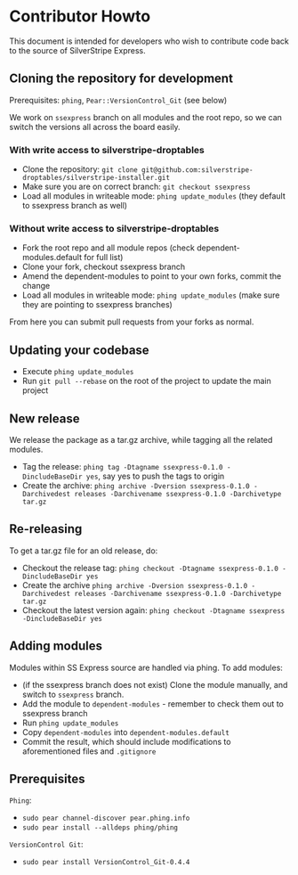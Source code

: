 # Contributor Howto

This document is intended for developers who wish to contribute code back to the source of SilverStripe Express.

## Cloning the repository for development

Prerequisites: `phing`, `Pear::VersionControl_Git` (see below)

We work on `ssexpress` branch on all modules and the root repo, so we can switch the versions all across the board easily.

### With write access to silverstripe-droptables

* Clone the repository: `git clone git@github.com:silverstripe-droptables/silverstripe-installer.git`
* Make sure you are on correct branch: `git checkout ssexpress`
* Load all modules in writeable mode: `phing update_modules` (they default to ssexpress branch as well)

### Without write access to silverstripe-droptables

* Fork the root repo and all module repos (check dependent-modules.default for full list)
* Clone your fork, checkout ssexpress branch
* Amend the dependent-modules to point to your own forks, commit the change
* Load all modules in writeable mode: `phing update_modules` (make sure they are pointing to ssexpress branches)

From here you can submit pull requests from your forks as normal.

## Updating your codebase

* Execute `phing update_modules`
* Run `git pull --rebase` on the root of the project to update the main project

## New release

We release the package as a tar.gz archive, while tagging all the related modules.

* Tag the release: `phing tag -Dtagname ssexpress-0.1.0 -DincludeBaseDir yes`, say yes to push the tags to origin
* Create the archive: `phing archive -Dversion ssexpress-0.1.0 -Darchivedest releases -Darchivename ssexpress-0.1.0 -Darchivetype tar.gz`

## Re-releasing

To get a tar.gz file for an old release, do:

* Checkout the release tag: `phing checkout -Dtagname ssexpress-0.1.0 -DincludeBaseDir yes`
* Create the archive `phing archive -Dversion ssexpress-0.1.0 -Darchivedest releases -Darchivename ssexpress-0.1.0 -Darchivetype tar.gz`
* Checkout the latest version again: `phing checkout -Dtagname ssexpress -DincludeBaseDir yes`

## Adding modules

Modules within SS Express source are handled via phing. To add modules:

* (if the ssexpress branch does not exist) Clone the module manually, and switch to `ssexpress` branch.
* Add the module to `dependent-modules` - remember to check them out to ssexpress branch
* Run `phing update_modules`
* Copy `dependent-modules` into `dependent-modules.default`
* Commit the result, which should include modifications to aforementioned files and `.gitignore`

## Prerequisites

`Phing`:

* `sudo pear channel-discover pear.phing.info`
* `sudo pear install --alldeps phing/phing`

`VersionControl Git`:

* `sudo pear install VersionControl_Git-0.4.4`
